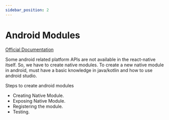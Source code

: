 ```yaml
---
sidebar_position: 2
---
```


# Android Modules

[Official Documentation](https://reactnative.dev/docs/native-modules-android)

Some android related platform APIs are not available in the react-native itself. So, we have to create native modules. To create a new native module in android, must have a basic knowledge in java/kotlin and how to use android studio.

Steps to create android modules
  - Creating Native Module.
  - Exposing Native Module.
  - Registering the module.
  - Testing.
